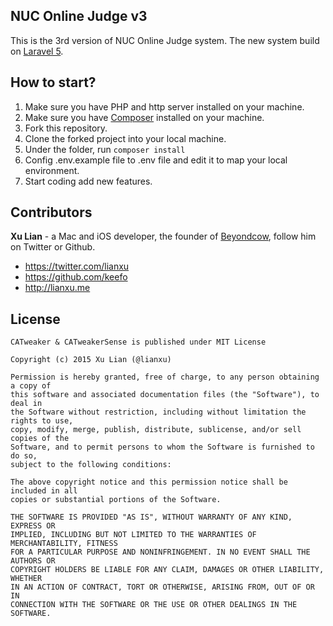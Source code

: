 ## NUC Online Judge v3

This is the 3rd version of NUC Online Judge system. The new system build on [Laravel 5](http://laravel.com/).

## How to start?

1. Make sure you have PHP and http server installed on your machine.
2. Make sure you have [Composer](https://getcomposer.org/doc/00-intro.md) installed on your machine.
3. Fork this repository.
4. Clone the forked project into your local machine.
5. Under the folder, run ```composer install```
6. Config .env.example file to .env file and edit it to map your local environment.
7. Start coding add new features.

## Contributors

**Xu Lian** - a Mac and iOS developer, the founder of  [Beyondcow](https://www.beyondcow.com), follow him on Twitter or Github.

- <https://twitter.com/lianxu>
- <https://github.com/keefo>
- <http://lianxu.me>

## License

    CATweaker & CATweakerSense is published under MIT License

    Copyright (c) 2015 Xu Lian (@lianxu)

    Permission is hereby granted, free of charge, to any person obtaining a copy of
    this software and associated documentation files (the "Software"), to deal in
    the Software without restriction, including without limitation the rights to use,
    copy, modify, merge, publish, distribute, sublicense, and/or sell copies of the
    Software, and to permit persons to whom the Software is furnished to do so,
    subject to the following conditions:

    The above copyright notice and this permission notice shall be included in all
    copies or substantial portions of the Software.

    THE SOFTWARE IS PROVIDED "AS IS", WITHOUT WARRANTY OF ANY KIND, EXPRESS OR
    IMPLIED, INCLUDING BUT NOT LIMITED TO THE WARRANTIES OF MERCHANTABILITY, FITNESS
    FOR A PARTICULAR PURPOSE AND NONINFRINGEMENT. IN NO EVENT SHALL THE AUTHORS OR
    COPYRIGHT HOLDERS BE LIABLE FOR ANY CLAIM, DAMAGES OR OTHER LIABILITY, WHETHER
    IN AN ACTION OF CONTRACT, TORT OR OTHERWISE, ARISING FROM, OUT OF OR IN
    CONNECTION WITH THE SOFTWARE OR THE USE OR OTHER DEALINGS IN THE SOFTWARE.

